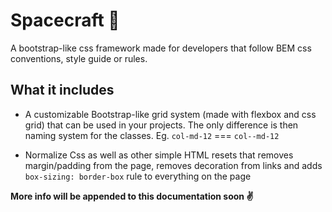 # Spacecraft 🚀
A bootstrap-like css framework made for developers that follow BEM css conventions, style guide or rules.

## What it includes
- A customizable Bootstrap-like grid system (made with flexbox and css grid) that can be used in your projects. The only difference is then naming system for the classes.
  Eg. `col-md-12` === `col--md-12`

- Normalize Css as well as other simple HTML resets that removes margin/padding from the page, removes decoration from links and adds `box-sizing: border-box` rule to everything on the page

**More info will be appended to this documentation soon ✌**
